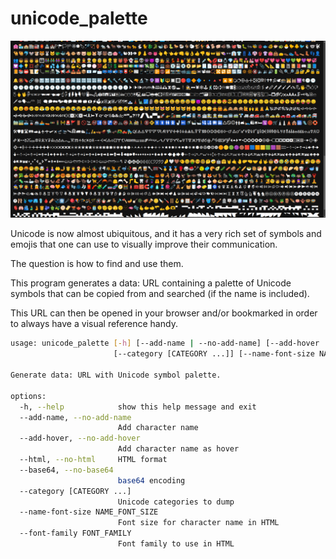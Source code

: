 # unicode_palette

![screenshot](screenshot.png)

Unicode is now almost ubiquitous, and it has a very rich set of symbols and emojis that one can use to visually improve their communication.

The question is how to find and use them.

This program generates a data: URL containing a palette of Unicode symbols that can be copied from and searched (if the name is included).

This URL can then be opened in your browser and/or bookmarked in order to always have a visual reference handy.

```sh
usage: unicode_palette [-h] [--add-name | --no-add-name] [--add-hover | --no-add-hover] [--html | --no-html] [--base64 | --no-base64]
                       [--category [CATEGORY ...]] [--name-font-size NAME_FONT_SIZE] [--font-family FONT_FAMILY]

Generate data: URL with Unicode symbol palette.

options:
  -h, --help            show this help message and exit
  --add-name, --no-add-name
                        Add character name
  --add-hover, --no-add-hover
                        Add character name as hover
  --html, --no-html     HTML format
  --base64, --no-base64
                        base64 encoding
  --category [CATEGORY ...]
                        Unicode categories to dump
  --name-font-size NAME_FONT_SIZE
                        Font size for character name in HTML
  --font-family FONT_FAMILY
                        Font family to use in HTML
```

